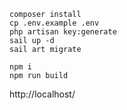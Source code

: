 
```shell
composer install
cp .env.example .env
php artisan key:generate
sail up -d
sail art migrate

npm i
npm run build
```
http://localhost/
